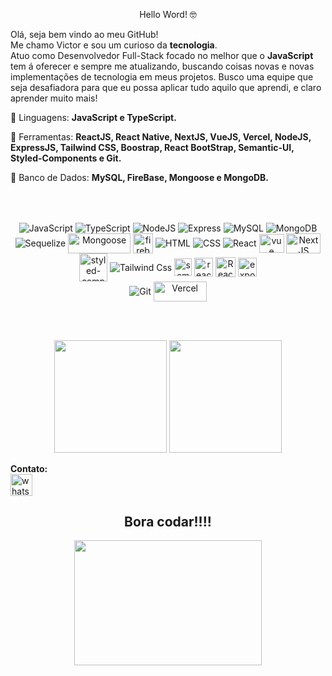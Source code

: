 <span align="center">

Hello Word! 🤓

</span>


<p align="left">
  Olá, seja bem vindo ao meu GitHub! <br>
  Me chamo Victor e sou um curioso da <strong>tecnologia</strong>. <br>
  Atuo como Desenvolvedor Full-Stack focado no melhor que o <strong>JavaScript</strong> tem á oferecer e sempre me atualizando, buscando coisas novas e novas implementações de tecnologia em meus projetos.
  Busco uma equipe que seja desafiadora para que eu possa aplicar tudo aquilo que aprendi, e claro aprender muito mais! 
</p>

<p align="left">
  🦄 Linguagens: <strong>JavaScript e TypeScript.</strong>
</p>

<p align="left">
  💼 Ferramentas: <strong>ReactJS, React Native, NextJS, VueJS, Vercel, NodeJS, ExpressJS, Tailwind CSS, Boostrap, React BootStrap, Semantic-UI, Styled-Components e Git.</strong>
</p>

<p align="left">
  🎲 Banco de Dados: <strong>MySQL, FireBase, Mongoose e MongoDB.</strong>
</p>

<br><br>

<p align="center">

 <img align="center" alt="JavaScript" src="https://img.shields.io/badge/JavaScript-F7DF1E?style=for-the-badge&logo=javascript&logoColor=black" /> 
 <img align="center" alt="TypeScript" src="https://img.shields.io/badge/TypeScript-007ACC?style=for-the-badge&logo=typescript&logoColor=white" />
 <img align="center" alt="NodeJS" src="https://img.shields.io/badge/Node.js-43853D?style=for-the-badge&logo=node.js&logoColor=white" />
 <img align="center" alt="Express" src="https://img.shields.io/badge/Express.js-000000?style=for-the-badge&logo=express&logoColor=white">
 <img align="center" alt="MySQL" src="https://img.shields.io/badge/MySQL-005C84?style=for-the-badge&logo=mysql&logoColor=white">
 <img align="center" alt="MongoDB" src="https://img.shields.io/badge/MongoDB-4EA94B?style=for-the-badge&logo=mongodb&logoColor=white">
 <img align="center" alt="Sequelize" src="https://img.shields.io/badge/Sequelize-52B0E7?style=for-the-badge&logo=Sequelize&logoColor=white">
 <img align="center" alt="Mongoose" src="https://lh4.googleusercontent.com/g_LM2kHik0YOQuQHnJz0L640IhT_bP_YJeV7k0KHFhCNsLU9P9y7Bk6RUb2KDHpdo5WHlKE6irD0f2KcjeGZBOlWFf6G28kFYernrTnIsL45mr9DoEuPz7Niq8nAr2r_AC212YHq"  height='32' width="100" />
 <img align="center" alt="firebase" src="https://logowik.com/content/uploads/images/firebase.jpg" height="32" />
 <img align="center" alt="HTML"  src="https://camo.githubusercontent.com/7a6cbdfb7f27165fd8e8a8a802b424a3ed61bee3583af3fb905e598f714ef9ad/68747470733a2f2f696d672e736869656c64732e696f2f62616467652f2d48544d4c2d4533344632363f7374796c653d666f722d7468652d6261646765266c6f676f3d68746d6c35266c6f676f436f6c6f723d7768697465"> 
 <img align="center" alt="CSS"  src="https://camo.githubusercontent.com/2a110c99be16f2df1956a169a270f4084e7a346f1c5f7b8cacdee39839520498/68747470733a2f2f696d672e736869656c64732e696f2f62616467652f2d4353532d3135373242363f7374796c653d666f722d7468652d6261646765266c6f676f3d63737333266c6f676f436f6c6f723d7768697465" />
 <img align="center" alt="React" src="https://img.shields.io/badge/React-20232A?style=for-the-badge&logo=react&logoColor=61DAFB" />
 <img alt="vue" align="center" height="30" width="40" src="https://cdn.jsdelivr.net/gh/devicons/devicon/icons/vuejs/vuejs-original.svg" />
 <img align="center" alt="NextJS" src="https://logowik.com/content/uploads/images/nextjs7685.logowik.com.webp" height="32" width="55" />
 <img align="center" alt="styled-components" src="https://creazilla-store.fra1.digitaloceanspaces.com/icons/3270709/styled-components-icon-md.png" height="45"/>
 <img align="center" alt="Tailwind Css" src="https://img.shields.io/badge/Tailwind_CSS-38B2AC?style=for-the-badge&logo=tailwind-css&logoColor=white" />
 <img align="center" alt="semantic-ui" src="https://static-00.iconduck.com/assets.00/semantic-ui-icon-2048x2048-dtumoayv.png" height="28" />
 <img align="center" alt="react-boostrap" src="https://res.cloudinary.com/practicaldev/image/fetch/s--Dn5uwm_u--/c_limit%2Cf_auto%2Cfl_progressive%2Cq_auto%2Cw_880/https://dev-to-uploads.s3.amazonaws.com/uploads/articles/rrcxbeyket6u4qp7gcxo.png"    height="30" />
 <img align="center" alt="React-Native" src="https://www.pngitem.com/pimgs/m/514-5142665_react-native-transparent-react-native-logo-png-png.png" height="32" />
 <img align="center" alt="expo" src="https://upload.wikimedia.org/wikipedia/commons/thumb/4/48/Expo-logo-wordmark.svg/2560px-Expo-logo-wordmark.svg.png" height="30" />
  <br>
 <img align="center" alt="Git" src="https://img.shields.io/badge/Git-E34F26?style=for-the-badge&logo=git&logoColor=white" />
 <img align="center" alt="Vercel" src="https://logovtor.com/wp-content/uploads/2020/10/vercel-inc-logo-vector.png" height="32" width="85" />

  <br><br>
 
 <div align="center">
  <img height="180em" src="https://github-readme-stats.vercel.app/api?username=Tuviccfp&show_icons=true&theme=tokyonight&include_all_commits=false&count_private=true"/>
  <img height="180em" src="https://github-readme-stats.vercel.app/api/top-langs/?username=Tuviccfp&layout=compact&langs_count=7&theme=tokyonight"/>
</div>

</p>
<p align="left">
<strong>Contato:</strong><br>
  <a href="https://wa.me/+5521964818546"><img alt="whatsapp" src="https://cdn.iconscout.com/icon/free/png-256/free-whatsapp-4408609-3649967.png?f=webp" height="35" /> </a>
</p>
<div align="center">
<h2>Bora codar!!!!</h2>
<img align="center" height="200" width="300" src="https://media.giphy.com/media/ZVik7pBtu9dNS/giphy.gif">
</div>

